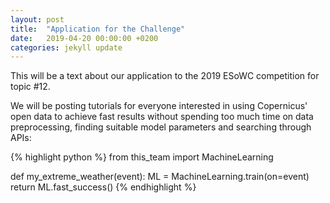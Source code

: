 ```yaml
---
layout: post
title:  "Application for the Challenge"
date:   2019-04-20 00:00:00 +0200
categories: jekyll update
---
```

This will be a text about our application to the 2019 ESoWC competition for topic #12.

We will be posting tutorials for everyone interested in using Copernicus' open data to achieve fast results without spending too much time on data preprocessing, finding suitable model parameters and searching through APIs:

{% highlight python %}
from this_team import MachineLearning

def my_extreme_weather(event):
    ML = MachineLearning.train(on=event)
  return ML.fast_success()
{% endhighlight %}
